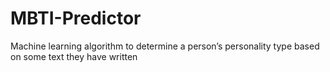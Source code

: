 # MBTI-Predictor
Machine learning algorithm to determine a person’s personality type based on some text they have written
